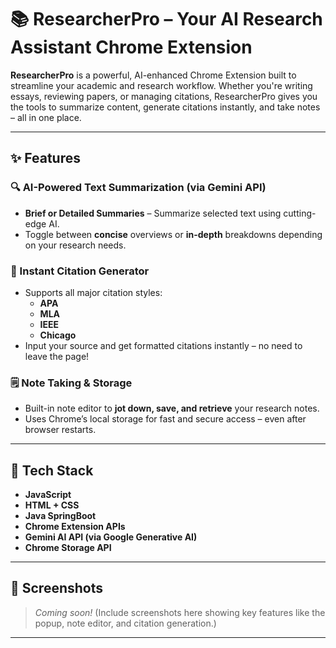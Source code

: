 # 📚 ResearcherPro – Your AI Research Assistant Chrome Extension

**ResearcherPro** is a powerful, AI-enhanced Chrome Extension built to streamline your academic and research workflow. Whether you're writing essays, reviewing papers, or managing citations, ResearcherPro gives you the tools to summarize content, generate citations instantly, and take notes – all in one place.

---

## ✨ Features

### 🔍 AI-Powered Text Summarization (via Gemini API)
- **Brief or Detailed Summaries** – Summarize selected text using cutting-edge AI.
- Toggle between **concise** overviews or **in-depth** breakdowns depending on your research needs.

### 📝 Instant Citation Generator
- Supports all major citation styles:
  - **APA**
  - **MLA**
  - **IEEE**
  - **Chicago**
- Input your source and get formatted citations instantly – no need to leave the page!

### 🗒️ Note Taking & Storage
- Built-in note editor to **jot down, save, and retrieve** your research notes.
- Uses Chrome’s local storage for fast and secure access – even after browser restarts.

---

## 🧠 Tech Stack

- **JavaScript** 
- **HTML + CSS**
- **Java SpringBoot**
- **Chrome Extension APIs**
- **Gemini AI API (via Google Generative AI)**
- **Chrome Storage API**

---

## 📸 Screenshots

> _Coming soon!_ (Include screenshots here showing key features like the popup, note editor, and citation generation.)

---
